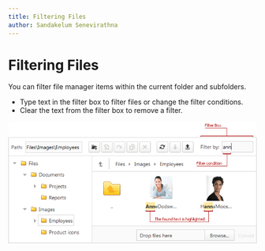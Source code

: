 ```yaml
---
title: Filtering Files
author: Sandakelum Senevirathna
---
```

# Filtering Files
You can filter file manager items within the current folder and subfolders. 
* Type text in the filter box to filter files or change the filter conditions.
* Clear the text from the filter box to remove a filter.

![ASPxFileManager - Highlight](../../images/img12552.png)
